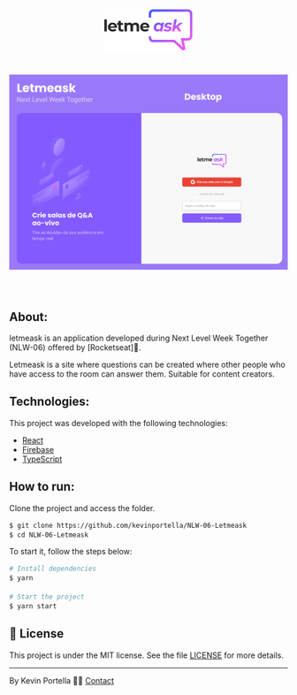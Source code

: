 <p align="center">
  <img alt="Letmeask" src="src/assets/images/logo.svg" width="160px">
</p>

<h1 align="center">
    <img src='./src/assets/images/capa.png'>
</h1>

<br>

## About: 

letmeask is an application developed during Next Level Week Together (NLW-06) offered by [Rocketseat]🚀.

Letmeask is a site where questions can be created where other people who have access to the room can answer them. Suitable for content creators. 

## Technologies:

This project was developed with the following technologies: 

- [React](https://reactjs.org)
- [Firebase](https://firebase.google.com/)
- [TypeScript](https://www.typescriptlang.org/)

## How to run:

Clone the project and access the folder.

```bash
$ git clone https://github.com/kevinportella/NLW-06-Letmeask
$ cd NLW-06-Letmeask
```

To start it, follow the steps below: 
```bash
# Install dependencies
$ yarn

# Start the project 
$ yarn start
```

## 📝 License

This project is under the MIT license. See the file [LICENSE](LICENSE.md) for more details.

---

By Kevin Portella 👋🏽 [Contact](https://www.linkedin.com/in/kevin-bohry-58a4614b/)
